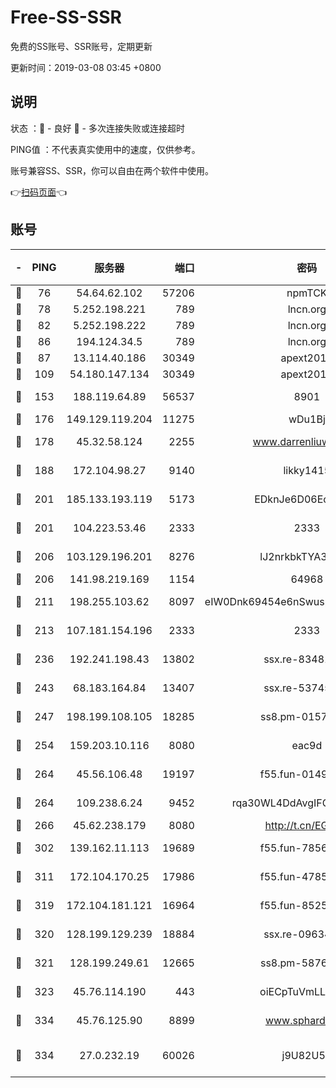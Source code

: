 # Free-SS-SSR

免费的SS账号、SSR账号，定期更新

更新时间：2019-03-08 03:45 +0800

## 说明

状态     ：🙂 - 良好 🙁 - 多次连接失败或连接超时

PING值   ：不代表真实使用中的速度，仅供参考。

账号兼容SS、SSR，你可以自由在两个软件中使用。

👉[扫码页面](https://liesauer.github.io/Free-SS-SSR/)👈

## 账号

|-|PING|服务器|端口|密码|加密方式|区域|
|:----:|:----:|:-----:|-----:|:----:|:----:|:----:|
|🙂|76|54.64.62.102|57206|npmTCK|rc4-md5|JP|
|🙂|78|5.252.198.221|789|lncn.org|rc4|JP|
|🙂|82|5.252.198.222|789|lncn.org|rc4|JP|
|🙂|86|194.124.34.5|789|lncn.org|rc4|JP|
|🙂|87|13.114.40.186|30349|apext2019|chacha20|JP|
|🙂|109|54.180.147.134|30349|apext2019|chacha20|KR|
|🙂|153|188.119.64.89|56537|8901|aes-256-cfb|RU|
|🙂|176|149.129.119.204|11275|wDu1Bj|rc4-md5|HK|
|🙂|178|45.32.58.124|2255|www.darrenliuwei.com|aes-256-cfb|JP|
|🙂|188|172.104.98.27|9140|likky1415|aes-256-cfb|JP|
|🙂|201|185.133.193.119|5173|EDknJe6D06EoWDaw|aes-256-cfb|US|
|🙂|201|104.223.53.46|2333|2333|aes-256-cfb|US|
|🙂|206|103.129.196.201|8276|lJ2nrkbkTYA30wv0|aes-256-cfb|US|
|🙂|206|141.98.219.169|1154|64968|chacha20|US|
|🙂|211|198.255.103.62|8097|eIW0Dnk69454e6nSwuspv9DmS201tQ0D|aes-256-cfb|US|
|🙂|213|107.181.154.196|2333|2333|aes-256-cfb|US|
|🙂|236|192.241.198.43|13802|ssx.re-83481697|aes-256-cfb|US|
|🙂|243|68.183.164.84|13407|ssx.re-53745129|aes-256-cfb|US|
|🙂|247|198.199.108.105|18285|ss8.pm-01574549|aes-256-cfb|US|
|🙂|254|159.203.10.116|8080|eac9d|aes-256-cfb|CA|
|🙂|264|45.56.106.48|19197|f55.fun-01494565|aes-256-cfb|US|
|🙂|264|109.238.6.24|9452|rqa30WL4DdAvgIFG6Fs3znzTa|aes-256-cfb|FR|
|🙂|266|45.62.238.179|8080|http://t.cn/EGJIyrl|rc4-md5|CA|
|🙂|302|139.162.11.113|19689|f55.fun-78561248|aes-256-cfb|SG|
|🙂|311|172.104.170.25|17986|f55.fun-47859679|aes-256-cfb|SG|
|🙂|319|172.104.181.121|16964|f55.fun-85258208|aes-256-cfb|SG|
|🙂|320|128.199.129.239|18884|ssx.re-09634960|aes-256-cfb|SG|
|🙂|321|128.199.249.61|12665|ss8.pm-58768243|aes-256-cfb|SG|
|🙂|323|45.76.114.190|443|oiECpTuVmLLxk4Ts|aes-256-cfb|AU|
|🙂|334|45.76.125.90|8899|www.sphard.com|aes-256-cfb|AU|
|🙂|334|27.0.232.19|60026|j9U82U53|xchacha20-ietf-poly1305|HK|
